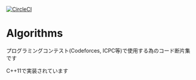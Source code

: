 [![CircleCI](https://circleci.com/gh/yosupo06/Algorithm.svg?style=svg)](https://circleci.com/gh/yosupo06/Algorithm)

# Algorithms

プログラミングコンテスト(Codeforces, ICPC等)で使用する為のコード断片集です

C++11で実装されています
